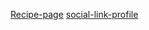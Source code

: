 <a href="https://marvelous-mandazi-0ee5cc.netlify.app/">Recipe-page</a>
<a href="https://eloquent-pixie-ba3607.netlify.app/">social-link-profile</a>
